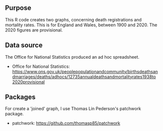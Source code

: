 ## Purpose
This R code creates two graphs, concerning death registrations and mortality rates.
This is for England and Wales, between 1900 and 2020.
The 2020 figures are provisional.

## Data source
The Office for National Statistics produced an ad hoc spreadsheet.
- Office for National Statistics: https://www.ons.gov.uk/peoplepopulationandcommunity/birthsdeathsandmarriages/deaths/adhocs/12735annualdeathsandmortalityrates1938to2020provisional

## Packages
For create a 'joined' graph, I use Thomas Lin Pederson's patchwork package.
- patchwork: https://github.com/thomasp85/patchwork

